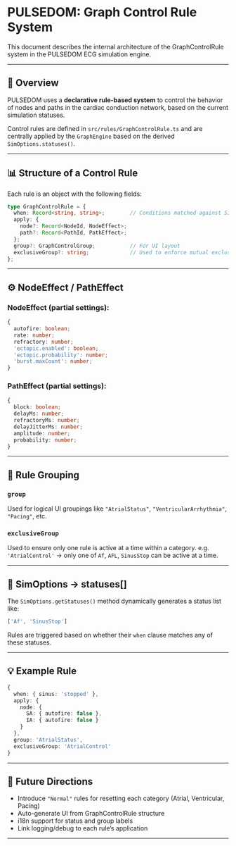 
# PULSEDOM: Graph Control Rule System

This document describes the internal architecture of the GraphControlRule system in the PULSEDOM ECG simulation engine.

---

## 🧠 Overview

PULSEDOM uses a **declarative rule-based system** to control the behavior of nodes and paths in the cardiac conduction network, based on the current simulation statuses.

Control rules are defined in `src/rules/GraphControlRule.ts` and are centrally applied by the `GraphEngine` based on the derived `SimOptions.statuses()`.

---

## 📊 Structure of a Control Rule

Each rule is an object with the following fields:

```ts
type GraphControlRule = {
  when: Record<string, string>;        // Conditions matched against SimOptions
  apply: {
    node?: Record<NodeId, NodeEffect>;
    path?: Record<PathId, PathEffect>;
  };
  group?: GraphControlGroup;           // For UI layout
  exclusiveGroup?: string;             // Used to enforce mutual exclusivity
};
```

---

## ⚙️ NodeEffect / PathEffect

### NodeEffect (partial settings):

```ts
{
  autofire: boolean;
  rate: number;
  refractory: number;
  'ectopic.enabled': boolean;
  'ectopic.probability': number;
  'burst.maxCount': number;
}
```

### PathEffect (partial settings):

```ts
{
  block: boolean;
  delayMs: number;
  refractoryMs: number;
  delayJitterMs: number;
  amplitude: number;
  probability: number;
}
```

---

## 🔀 Rule Grouping

### `group`
Used for logical UI groupings like `"AtrialStatus"`, `"VentricularArrhythmia"`, `"Pacing"`, etc.

### `exclusiveGroup`
Used to ensure only one rule is active at a time within a category.
e.g. `'AtrialControl'` → only one of `Af`, `AFL`, `SinusStop` can be active at a time.

---

## 🧩 SimOptions → statuses[]

The `SimOptions.getStatuses()` method dynamically generates a status list like:

```ts
['Af', 'SinusStop']
```

Rules are triggered based on whether their `when` clause matches any of these statuses.

---

## 💡 Example Rule

```ts
{
  when: { sinus: 'stopped' },
  apply: {
    node: {
      SA: { autofire: false },
      IA: { autofire: false }
    }
  },
  group: 'AtrialStatus',
  exclusiveGroup: 'AtrialControl'
}
```

---

## 🔮 Future Directions

- Introduce `"Normal"` rules for resetting each category (Atrial, Ventricular, Pacing)
- Auto-generate UI from GraphControlRule structure
- i18n support for status and group labels
- Link logging/debug to each rule’s application

---

